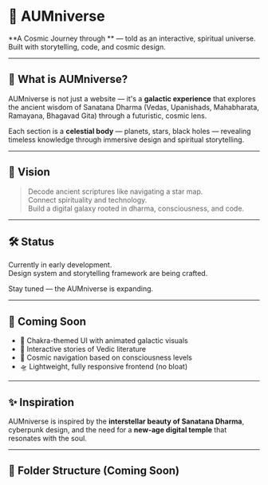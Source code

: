# 🌌 AUMniverse

**A Cosmic Journey through ** — told as an interactive, spiritual universe.  
Built with storytelling, code, and cosmic design.

---

## 🚀 What is AUMniverse?

AUMniverse is not just a website — it's a **galactic experience** that explores the ancient wisdom of Sanatana Dharma (Vedas, Upanishads, Mahabharata, Ramayana, Bhagavad Gita) through a futuristic, cosmic lens.

Each section is a **celestial body** — planets, stars, black holes — revealing timeless knowledge through immersive design and spiritual storytelling.

---

## 🧭 Vision

> Decode ancient scriptures like navigating a star map.  
> Connect spirituality and technology.  
> Build a digital galaxy rooted in dharma, consciousness, and code.

---

## 🛠️ Status

Currently in early development.  
Design system and storytelling framework are being crafted.

Stay tuned — the AUMniverse is expanding.

---

## 📌 Coming Soon

- 🌠 Chakra-themed UI with animated galactic visuals  
- 📖 Interactive stories of Vedic literature  
- 🧬 Cosmic navigation based on consciousness levels  
- 🛸 Lightweight, fully responsive frontend (no bloat)

---

## ✨ Inspiration

AUMniverse is inspired by the **interstellar beauty of Sanatana Dharma**, cyberpunk design, and the need for a **new-age digital temple** that resonates with the soul.

---

## 📂 Folder Structure (Coming Soon)


